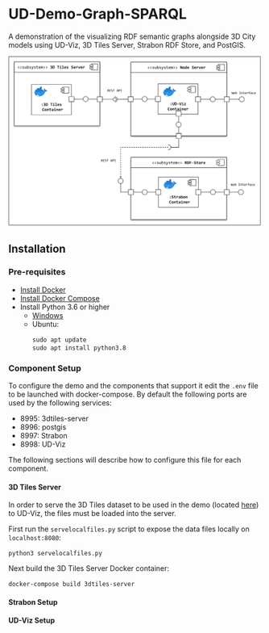 # UD-Demo-Graph-SPARQL

A demonstration of the visualizing RDF semantic graphs alongside 3D City models using UD-Viz, 3D Tiles Server, Strabon RDF Store, and PostGIS.

![SPARQL POC Component Diagram](./UD-Demo_SPARQL_POC_Component_Diagram.svg)

## Installation
### Pre-requisites 

* [Install Docker](https://docs.docker.com/engine/install/)
* [Install Docker Compose](https://docs.docker.com/compose/install/)
* Install Python 3.6 or higher
  * [Windows](https://www.python.org/downloads/)
  * Ubuntu:
    ```
    sudo apt update
    sudo apt install python3.8
    ```

### Component Setup
To configure the demo and the components that support it edit the `.env` file to be launched with docker-compose. By default the following ports are used by the following services:
- 8995: 3dtiles-server
- 8996: postgis
- 8997: Strabon
- 8998: UD-Viz

The following sections will describe how to configure this file for each component. 

#### 3D Tiles Server
In order to serve the 3D Tiles dataset to be used in the demo (located [here](./data/)) to UD-Viz, the files must be loaded into the server.

First run the `servelocalfiles.py` script to expose the data files locally on `localhost:8080`:
```
python3 servelocalfiles.py
```
Next build the 3D Tiles Server Docker container:
```
docker-compose build 3dtiles-server
```

#### Strabon Setup
#### UD-Viz Setup
